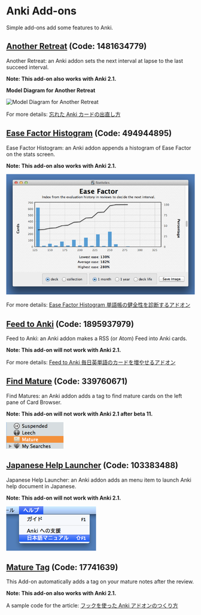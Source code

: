 # Anki Add-ons

Simple add-ons add some features to Anki.

## [Another Retreat](https://ankiweb.net/shared/info/1481634779) (Code: 1481634779)
Another Retreat: an Anki addon sets the next interval at lapse to the last succeed interval.

**Note: This add-on also works with Anki 2.1.**

**Model Diagram for Another Retreat**

![Model Diagram for Another Retreat](http://rs.luminousspice.com/images/Leitner_system.svg)

For more details: [忘れた Anki カードの出直し方](http://rs.luminousspice.com/anki-lapse-management/)

## [Ease Factor Histogram](https://ankiweb.net/shared/info/494944895) (Code: 494944895)
Ease Factor Histogram: an Anki addon appends a histogram of Ease Factor on the stats screen.

**Note: This add-on also works with Anki 2.1.**

![Ease Factor Histogram](ease-factor-hard-en.png)

For more details: [Ease Factor Histogram 単語帳の健全性を診断するアドオン](http://rs.luminousspice.com/addon-ease-factor-histogram/)

## [Feed to Anki](https://ankiweb.net/shared/info/1895937979) (Code: 1895937979)
Feed to Anki: an Anki addon makes a RSS (or Atom) Feed into Anki cards.

**Note: This add-on will not work with Anki 2.1.**

For more details: [Feed to Anki 毎日英単語のカードを増やせるアドオン](http://rs.luminousspice.com/addon-feed-to-anki-for-wotd/)

## [Find Mature](https://ankiweb.net/shared/info/339760671) (Code: 339760671)
Find Matures: an Anki addon adds a tag to find mature cards on the left pane of Card Browser.

**Note: This add-on will not work with Anki 2.1 after beta 11.**

![mature tag in the pane](mature.png)

## [Japanese Help Launcher](https://ankiweb.net/shared/info/103383488) (Code: 103383488)
Japanese Help Launcher: an Anki addon adds an menu item to launch Anki help document in Japanese.

**Note: This add-on will not work with Anki 2.1.**

![select through the help menu](ja_help.png)


## [Mature Tag](https://ankiweb.net/shared/info/17741639) (Code: 17741639)
This Add-on automatically adds a tag on your mature notes after the review.

**Note: This add-on also works with Anki 2.1.**

A sample code for the article: [フックを使った Anki アドオンのつくり方](http://rs.luminousspice.com/how_to_create_anki_add-ons/)
